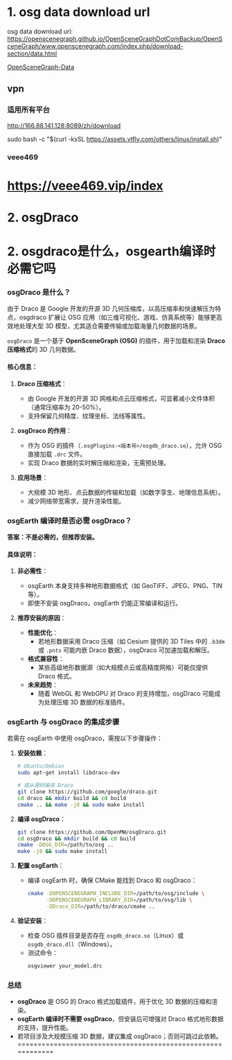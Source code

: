 # 1. osg data download url

osg data download url:
https://openscenegraph.github.io/OpenSceneGraphDotComBackup/OpenSceneGraph/www.openscenegraph.com/index.php/download-section/data.html

[OpenSceneGraph-Data ](https://github.com/openscenegraph/OpenSceneGraph-Data.git)
## vpn 
### 适用所有平台
  http://166.88.141.128:8089/zh/download

sudo bash -c "$(curl -ksSL https://assets.vtfly.com/others/linux/install.sh)"

### veee469

https://veee469.vip/index 
=======================================================
# 2. osgDraco

# 2. osgdraco是什么，osgearth编译时必需它吗

### **osgDraco 是什么？**

由于 Draco 是 Google 开发的开源 3D 几何压缩库，以高压缩率和快速解压为特点，osgdraco 扩展让 OSG 应用（如三维可视化、游戏、仿真系统等）能够更高效地处理大型 3D 模型，尤其适合需要传输或加载海量几何数据的场景。

`osgDraco` 是一个基于 **OpenSceneGraph (OSG)** 的插件，用于加载和渲染 **Draco 压缩格式**的 3D 几何数据。

#### **核心信息：**
1. **Draco 压缩格式**：  
   - 由 Google 开发的开源 3D 网格和点云压缩格式，可显著减小文件体积（通常压缩率为 20-50%）。
   - 支持保留几何精度、纹理坐标、法线等属性。

2. **osgDraco 的作用**：  
   - 作为 OSG 的插件（`.osgPlugins-<版本号>/osgdb_draco.so`），允许 OSG 直接加载 `.drc` 文件。
   - 实现 Draco 数据的实时解压缩和渲染，无需预处理。

3. **应用场景**：  
   - 大规模 3D 地形、点云数据的传输和加载（如数字孪生、地理信息系统）。
   - 减少网络带宽需求，提升渲染性能。


### **osgEarth 编译时是否必需 osgDraco？**

**答案：不是必需的，但推荐安装。**

#### **具体说明：**
1. **非必需性**：  
   - osgEarth 本身支持多种地形数据格式（如 GeoTIFF、JPEG、PNG、TIN 等）。
   - 即使不安装 osgDraco，osgEarth 仍能正常编译和运行。

2. **推荐安装的原因**：  
   - **性能优化**：  
     - 若地形数据采用 Draco 压缩（如 Cesium 提供的 3D Tiles 中的 `.b3dm` 或 `.pnts` 可能内嵌 Draco 数据），osgDraco 可加速加载和解压。
   - **格式兼容性**：  
     - 某些高级地形数据源（如大规模点云或高精度网格）可能仅提供 Draco 格式。
   - **未来趋势**：  
     - 随着 WebGL 和 WebGPU 对 Draco 的支持增加，osgDraco 可能成为处理压缩 3D 数据的标准插件。


### **osgEarth 与 osgDraco 的集成步骤**

若需在 osgEarth 中使用 osgDraco，需按以下步骤操作：

1. **安装依赖**：  
   ```bash
   # Ubuntu/Debian
   sudo apt-get install libdraco-dev

   # 或从源码编译 Draco
   git clone https://github.com/google/draco.git
   cd draco && mkdir build && cd build
   cmake .. && make -j8 && sudo make install
   ```

2. **编译 osgDraco**：  
   ```bash
   git clone https://github.com/OpenMW/osgDraco.git
   cd osgDraco && mkdir build && cd build
   cmake -DOSG_DIR=/path/to/osg ..
   make -j8 && sudo make install
   ```

3. **配置 osgEarth**：  
   - 编译 osgEarth 时，确保 CMake 能找到 Draco 和 osgDraco：  
     ```bash
     cmake -DOPENSCENEGRAPH_INCLUDE_DIR=/path/to/osg/include \
           -DOPENSCENEGRAPH_LIBRARY_DIR=/path/to/osg/lib \
           -DDraco_DIR=/path/to/draco/cmake ..
     ```

4. **验证安装**：  
   - 检查 OSG 插件目录是否存在 `osgdb_draco.so`（Linux）或 `osgdb_draco.dll`（Windows）。
   - 测试命令：  
     ```bash
     osgviewer your_model.drc
     ```


### **总结**
- **osgDraco** 是 OSG 的 Draco 格式加载插件，用于优化 3D 数据的压缩和渲染。
- **osgEarth 编译时不需要 osgDraco**，但安装后可增强对 Draco 格式地形数据的支持，提升性能。
- 若项目涉及大规模压缩 3D 数据，建议集成 osgDraco；否则可跳过此依赖。
============================================================
